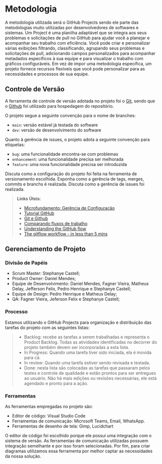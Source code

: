 
# Metodologia

A metodologia utilizada será o GitHub Projects sendo ele parte das metodologias muito utilizadas por desenvolvedores de softwares e sistemas. Um Project é uma planilha adaptável que se integra aos seus problemas e solicitações de pull no GitHub para ajudar você a planejar e acompanhar seu trabalho com eficiência. Você pode criar e personalizar várias exibições filtrando, classificando, agrupando seus problemas e solicitações de pull, adicionando campos personalizados para acompanhar metadados específicos à sua equipe e para visualizar o trabalho com gráficos configuráveis. Em vez de impor uma metodologia específica, um projeto fornece recursos flexíveis que você pode personalizar para as necessidades e processos de sua equipe.
## Controle de Versão

A ferramenta de controle de versão adotada no projeto foi o
[Git](https://git-scm.com/), sendo que o [Github](https://github.com)
foi utilizado para hospedagem do repositório.

O projeto segue a seguinte convenção para o nome de branches:

- `main`: versão estável já testada do software
- `dev`: versão de desenvolvimento do software

Quanto à gerência de issues, o projeto adota a seguinte convenção para
etiquetas:

- `bug`: uma funcionalidade encontra-se com problemas
- `enhancement`: uma funcionalidade precisa ser melhorada
- `feature`: uma nova funcionalidade precisa ser introduzida

Discuta como a configuração do projeto foi feita na ferramenta de versionamento escolhida. Exponha como a gerência de tags, merges, commits e branchs é realizada. Discuta como a gerência de issues foi realizada.

> **Links Úteis**:
> - [Microfundamento: Gerência de Configuração](https://pucminas.instructure.com/courses/87878/)
> - [Tutorial GitHub](https://guides.github.com/activities/hello-world/)
> - [Git e Github](https://www.youtube.com/playlist?list=PLHz_AreHm4dm7ZULPAmadvNhH6vk9oNZA)
>  - [Comparando fluxos de trabalho](https://www.atlassian.com/br/git/tutorials/comparing-workflows)
> - [Understanding the GitHub flow](https://guides.github.com/introduction/flow/)
> - [The gitflow workflow - in less than 5 mins](https://www.youtube.com/watch?v=1SXpE08hvGs)

## Gerenciamento de Projeto

### Divisão de Papéis

- Scrum Master: Stephanye Castell;
- Product Owner: Daniel Mendes;
- Equipe de Desenvolvimento: Daniel Mendes, Fagner Vieira, Matheus Delay, Jefferson Felix, Pedro Henrique e Stephanye Castell;
- Equipe de Design: Pedro Henrique e Matheus Delay;
- QA: Fagner Vieira, Jeferson Felix e Stephanye Castell;


### Processo

Estamos utilizando o GitHub Projects para  organização  e  distribuição  das  tarefas  do  projeto com as seguintes listas:
> - Backlog:  recebe  as  tarefas  a  serem  trabalhadas  e  representa  o  Product  Backlog. 
Todas as atividades identificadas no decorrer do projeto também devem ser 
incorporadas a esta lista.
> - In Progress: Quando uma tarefa tiver sido iniciada, ela é movida para cá.
> - In review: Quando uma tarefa estiver sendo revisada e testada.
> - Done: nesta lista são colocadas as tarefas que passaram pelos testes e controle de 
qualidade  e  estão  prontos  para  ser  entregues  ao  usuário.  Não  há  mais  edições  ou 
revisões necessárias, ele está agendado e pronto para a ação.

### Ferramentas

As ferramentas empregadas no projeto são:

- Editor de código: Visual Studio Code
- Ferramentas de comunicação: Microsoft Teams, Email, WhatsApp.
- Ferramentas de desenho de tela: Gimp, Lucidchart

O editor de código foi escolhido porque ele possui uma integração com o sistema de versão. As ferramentas de comunicação utilizadas possuem integração semelhante e por isso foram selecionadas. Por fim, para criar diagramas utilizamos essa ferramenta por melhor captar as necessidades da nossa solução.
